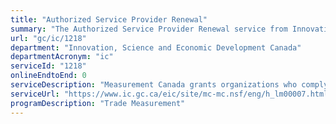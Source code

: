 ```yaml
---
title: "Authorized Service Provider Renewal"
summary: "The Authorized Service Provider Renewal service from Innovation, Science and Economic Development Canada is not available end-to-end online, according to the GC Service Inventory."
url: "gc/ic/1218"
department: "Innovation, Science and Economic Development Canada"
departmentAcronym: "ic"
serviceId: "1218"
onlineEndtoEnd: 0
serviceDescription: "Measurement Canada grants organizations who comply with ISO-based criteria the authority to test and certify measuring devices in accordance with legislative requirements. Once recognition status is granted, an annual renewal licence fee is charged for authorized service providers who continue to comply with program criteria."
serviceUrl: "https://www.ic.gc.ca/eic/site/mc-mc.nsf/eng/h_lm00007.html"
programDescription: "Trade Measurement"
---
```

